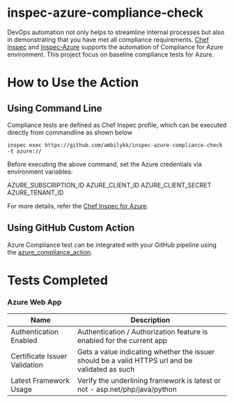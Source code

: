 # inspec-azure-compliance-check

DevOps automation not only helps to streamline internal processes but also in demonstrating that you have met all compliance requirements. [Chef Inspec](https://docs.chef.io/inspec/) and [Inspec-Azure](https://github.com/inspec/inspec-azure) supports the automation of Compliance for Azure environment. This project focus on baseline compliance tests for Azure.


# How to Use the Action

## Using Command Line
Compliance tests are defined as Chef Inspec profile, which can be executed directly from commandline as shown below

```
inspec exec https://github.com/ambilykk/inspec-azure-compliance-check -t azure://

```

Before executing the above command, set the Azure credentials via environment variables:

AZURE_SUBSCRIPTION_ID
AZURE_CLIENT_ID
AZURE_CLIENT_SECRET
AZURE_TENANT_ID

For more details, refer the [Chef Inspec for Azure](https://docs.chef.io/inspec/platforms/#azure-platform-support-in-inspec).

## Using GitHub Custom Action

Azure Compliance test can be integrated with your GitHub pipeline using the [azure_compliance_action](https://github.com/ambilykk/azure_compliance_action).


# Tests Completed

### Azure Web App

| Name                           |Description                                                                      |
|--------------------------------|----------------------------------------------------------------------|
| Authentication Enabled                  | Authentication / Authorization feature is enabled for the current app    |
| Certificate Issuer Validation           | Gets a value indicating whether the issuer should be a valid HTTPS url and be validated as such                                      |
| Latest Framework Usage                   | Verify the underlining framework is latest or not - asp.net/php/java/python  |
